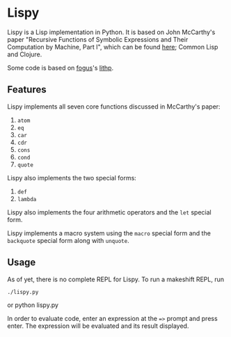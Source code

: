 Lispy
=====

Lispy is a Lisp implementation in Python. It is based on John
McCarthy's paper "Recursive Functions of Symbolic Expressions and
Their Computation by Machine, Part I", which can be found
[here](http://www-formal.stanford.edu/jmc/recursive/); Common Lisp and
Clojure.

Some code is based on [fogus](http://github.com/fogus/)'s
[lithp](http://github.com/fogus/lithp).

Features
--------

Lispy implements all seven core functions discussed in McCarthy's
paper:

1. `atom`
2. `eq`
3. `car`
4. `cdr`
5. `cons`
6. `cond`
7. `quote`

Lispy also implements the two special forms:

1. `def`
2. `lambda`

Lispy also implements the four arithmetic operators and the `let`
special form.

Lispy implements a macro system using the `macro` special form and the
`backquote` special form along with `unquote`.

Usage
-----

As of yet, there is no complete REPL for Lispy. To run a makeshift
REPL, run

    ./lispy.py
or
    python lispy.py

In order to evaluate code, enter an expression at the `=>` prompt and
press enter. The expression will be evaluated and its result
displayed.

